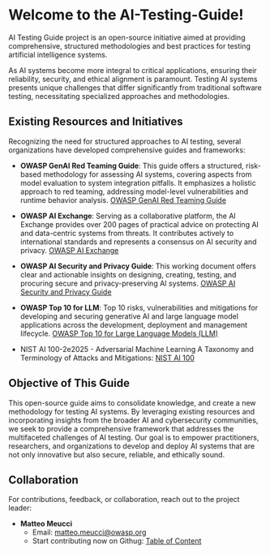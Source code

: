 # Welcome to the AI-Testing-Guide!
AI Testing Guide project  is an open-source initiative aimed at providing comprehensive, structured methodologies and best practices for testing artificial intelligence systems.

As AI systems become more integral to critical applications, ensuring their reliability, security, and ethical alignment is paramount. Testing AI systems presents unique challenges that differ significantly from traditional software testing, necessitating specialized approaches and methodologies.

## Existing Resources and Initiatives

Recognizing the need for structured approaches to AI testing, several organizations have developed comprehensive guides and frameworks:

- **OWASP GenAI Red Teaming Guide**: This guide offers a structured, risk-based methodology for assessing AI systems, covering aspects from model evaluation to system integration pitfalls. It emphasizes a holistic approach to red teaming, addressing model-level vulnerabilities and runtime behavior analysis. [OWASP GenAI Red Teaming Guide](https://genai.owasp.org/resource/genai-red-teaming-guide/)

- **OWASP AI Exchange**: Serving as a collaborative platform, the AI Exchange provides over 200 pages of practical advice on protecting AI and data-centric systems from threats. It contributes actively to international standards and represents a consensus on AI security and privacy. [OWASP AI Exchange](https://owaspai.org/)

- **OWASP AI Security and Privacy Guide**: This working document offers clear and actionable insights on designing, creating, testing, and procuring secure and privacy-preserving AI systems. [OWASP AI Security and Privacy Guide](https://owasp.org/www-project-ai-security-and-privacy-guide/)

- **OWASP Top 10 for LLM**: Top 10 risks, vulnerabilities and mitigations for developing and securing generative AI and large language model applications across the development, deployment and management lifecycle. [OWASP Top 10 for Large Language Models (LLM)](https://owasp.org/www-project-top-10-for-large-language-model-applications/)

- NIST AI 100-2e2025 - Adversarial Machine Learning A Taxonomy and Terminology of Attacks and Mitigations: [NIST AI 100](https://nvlpubs.nist.gov/nistpubs/ai/NIST.AI.100-2e2025.pdf)

## Objective of This Guide

This open-source guide aims to consolidate knowledge, and create a new methodology for testing AI systems. By leveraging existing resources and incorporating insights from the broader AI and cybersecurity communities, we seek to provide a comprehensive framework that addresses the multifaceted challenges of AI testing. Our goal is to empower practitioners, researchers, and organizations to develop and deploy AI systems that are not only innovative but also secure, reliable, and ethically sound.

## Collaboration

For contributions, feedback, or collaboration, reach out to the project leader:

- **Matteo Meucci**
  - Email: [matteo.meucci@owasp.org](mailto:matteo.meucci@owasp.org)
  - Start contributing now on Githug: [Table of Content](Document/README.md)
